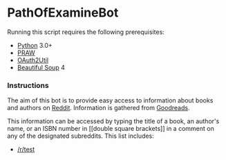 # PathOfExamineBot

Running this script requires the following prerequisites:
 * [Python](https://www.python.org/) 3.0+
 * [PRAW](https://praw.readthedocs.org/en/latest/)
 * [OAuth2Util](https://github.com/SmBe19/praw-OAuth2Util)
 * [Beautiful Soup](https://www.crummy.com/software/BeautifulSoup/) 4

### Instructions
The aim of this bot is to provide easy access to information about books and authors on [Reddit](www.redditcom). Information is gathered from [Goodreads](http://goodreads.com).

This information can be accessed by typing the title of a book, an author's name, or an ISBN number in [[double square brackets]] in a comment on any of the designated subreddits. This list includes:
 * [/r/test](http://www.reddit.com/r/test)
